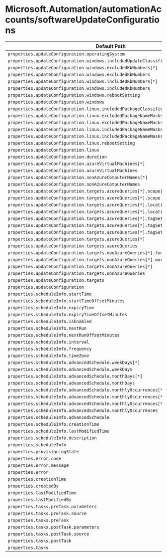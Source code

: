 # Microsoft.Automation/automationAccounts/softwareUpdateConfigurations

| Default Path | Alias |
|---|---|
| `properties.updateConfiguration.operatingSystem` | `Microsoft.Automation/automationAccounts/softwareUpdateConfigurations/updateConfiguration.operatingSystem` |
| `properties.updateConfiguration.windows.includedUpdateClassifications` | `Microsoft.Automation/automationAccounts/softwareUpdateConfigurations/updateConfiguration.windows.includedUpdateClassifications` |
| `properties.updateConfiguration.windows.excludedKbNumbers[*]` | `Microsoft.Automation/automationAccounts/softwareUpdateConfigurations/updateConfiguration.windows.excludedKbNumbers[*]` |
| `properties.updateConfiguration.windows.excludedKbNumbers` | `Microsoft.Automation/automationAccounts/softwareUpdateConfigurations/updateConfiguration.windows.excludedKbNumbers` |
| `properties.updateConfiguration.windows.includedKbNumbers[*]` | `Microsoft.Automation/automationAccounts/softwareUpdateConfigurations/updateConfiguration.windows.includedKbNumbers[*]` |
| `properties.updateConfiguration.windows.includedKbNumbers` | `Microsoft.Automation/automationAccounts/softwareUpdateConfigurations/updateConfiguration.windows.includedKbNumbers` |
| `properties.updateConfiguration.windows.rebootSetting` | `Microsoft.Automation/automationAccounts/softwareUpdateConfigurations/updateConfiguration.windows.rebootSetting` |
| `properties.updateConfiguration.windows` | `Microsoft.Automation/automationAccounts/softwareUpdateConfigurations/updateConfiguration.windows` |
| `properties.updateConfiguration.linux.includedPackageClassifications` | `Microsoft.Automation/automationAccounts/softwareUpdateConfigurations/updateConfiguration.linux.includedPackageClassifications` |
| `properties.updateConfiguration.linux.excludedPackageNameMasks[*]` | `Microsoft.Automation/automationAccounts/softwareUpdateConfigurations/updateConfiguration.linux.excludedPackageNameMasks[*]` |
| `properties.updateConfiguration.linux.excludedPackageNameMasks` | `Microsoft.Automation/automationAccounts/softwareUpdateConfigurations/updateConfiguration.linux.excludedPackageNameMasks` |
| `properties.updateConfiguration.linux.includedPackageNameMasks[*]` | `Microsoft.Automation/automationAccounts/softwareUpdateConfigurations/updateConfiguration.linux.includedPackageNameMasks[*]` |
| `properties.updateConfiguration.linux.includedPackageNameMasks` | `Microsoft.Automation/automationAccounts/softwareUpdateConfigurations/updateConfiguration.linux.includedPackageNameMasks` |
| `properties.updateConfiguration.linux.rebootSetting` | `Microsoft.Automation/automationAccounts/softwareUpdateConfigurations/updateConfiguration.linux.rebootSetting` |
| `properties.updateConfiguration.linux` | `Microsoft.Automation/automationAccounts/softwareUpdateConfigurations/updateConfiguration.linux` |
| `properties.updateConfiguration.duration` | `Microsoft.Automation/automationAccounts/softwareUpdateConfigurations/updateConfiguration.duration` |
| `properties.updateConfiguration.azureVirtualMachines[*]` | `Microsoft.Automation/automationAccounts/softwareUpdateConfigurations/updateConfiguration.azureVirtualMachines[*]` |
| `properties.updateConfiguration.azureVirtualMachines` | `Microsoft.Automation/automationAccounts/softwareUpdateConfigurations/updateConfiguration.azureVirtualMachines` |
| `properties.updateConfiguration.nonAzureComputerNames[*]` | `Microsoft.Automation/automationAccounts/softwareUpdateConfigurations/updateConfiguration.nonAzureComputerNames[*]` |
| `properties.updateConfiguration.nonAzureComputerNames` | `Microsoft.Automation/automationAccounts/softwareUpdateConfigurations/updateConfiguration.nonAzureComputerNames` |
| `properties.updateConfiguration.targets.azureQueries[*].scope[*]` | `Microsoft.Automation/automationAccounts/softwareUpdateConfigurations/updateConfiguration.targets.azureQueries[*].scope[*]` |
| `properties.updateConfiguration.targets.azureQueries[*].scope` | `Microsoft.Automation/automationAccounts/softwareUpdateConfigurations/updateConfiguration.targets.azureQueries[*].scope` |
| `properties.updateConfiguration.targets.azureQueries[*].locations[*]` | `Microsoft.Automation/automationAccounts/softwareUpdateConfigurations/updateConfiguration.targets.azureQueries[*].locations[*]` |
| `properties.updateConfiguration.targets.azureQueries[*].locations` | `Microsoft.Automation/automationAccounts/softwareUpdateConfigurations/updateConfiguration.targets.azureQueries[*].locations` |
| `properties.updateConfiguration.targets.azureQueries[*].tagSettings.tags` | `Microsoft.Automation/automationAccounts/softwareUpdateConfigurations/updateConfiguration.targets.azureQueries[*].tagSettings.tags` |
| `properties.updateConfiguration.targets.azureQueries[*].tagSettings.filterOperator` | `Microsoft.Automation/automationAccounts/softwareUpdateConfigurations/updateConfiguration.targets.azureQueries[*].tagSettings.filterOperator` |
| `properties.updateConfiguration.targets.azureQueries[*].tagSettings` | `Microsoft.Automation/automationAccounts/softwareUpdateConfigurations/updateConfiguration.targets.azureQueries[*].tagSettings` |
| `properties.updateConfiguration.targets.azureQueries[*]` | `Microsoft.Automation/automationAccounts/softwareUpdateConfigurations/updateConfiguration.targets.azureQueries[*]` |
| `properties.updateConfiguration.targets.azureQueries` | `Microsoft.Automation/automationAccounts/softwareUpdateConfigurations/updateConfiguration.targets.azureQueries` |
| `properties.updateConfiguration.targets.nonAzureQueries[*].functionAlias` | `Microsoft.Automation/automationAccounts/softwareUpdateConfigurations/updateConfiguration.targets.nonAzureQueries[*].functionAlias` |
| `properties.updateConfiguration.targets.nonAzureQueries[*].workspaceId` | `Microsoft.Automation/automationAccounts/softwareUpdateConfigurations/updateConfiguration.targets.nonAzureQueries[*].workspaceId` |
| `properties.updateConfiguration.targets.nonAzureQueries[*]` | `Microsoft.Automation/automationAccounts/softwareUpdateConfigurations/updateConfiguration.targets.nonAzureQueries[*]` |
| `properties.updateConfiguration.targets.nonAzureQueries` | `Microsoft.Automation/automationAccounts/softwareUpdateConfigurations/updateConfiguration.targets.nonAzureQueries` |
| `properties.updateConfiguration.targets` | `Microsoft.Automation/automationAccounts/softwareUpdateConfigurations/updateConfiguration.targets` |
| `properties.updateConfiguration` | `Microsoft.Automation/automationAccounts/softwareUpdateConfigurations/updateConfiguration` |
| `properties.scheduleInfo.startTime` | `Microsoft.Automation/automationAccounts/softwareUpdateConfigurations/scheduleInfo.startTime` |
| `properties.scheduleInfo.startTimeOffsetMinutes` | `Microsoft.Automation/automationAccounts/softwareUpdateConfigurations/scheduleInfo.startTimeOffsetMinutes` |
| `properties.scheduleInfo.expiryTime` | `Microsoft.Automation/automationAccounts/softwareUpdateConfigurations/scheduleInfo.expiryTime` |
| `properties.scheduleInfo.expiryTimeOffsetMinutes` | `Microsoft.Automation/automationAccounts/softwareUpdateConfigurations/scheduleInfo.expiryTimeOffsetMinutes` |
| `properties.scheduleInfo.isEnabled` | `Microsoft.Automation/automationAccounts/softwareUpdateConfigurations/scheduleInfo.isEnabled` |
| `properties.scheduleInfo.nextRun` | `Microsoft.Automation/automationAccounts/softwareUpdateConfigurations/scheduleInfo.nextRun` |
| `properties.scheduleInfo.nextRunOffsetMinutes` | `Microsoft.Automation/automationAccounts/softwareUpdateConfigurations/scheduleInfo.nextRunOffsetMinutes` |
| `properties.scheduleInfo.interval` | `Microsoft.Automation/automationAccounts/softwareUpdateConfigurations/scheduleInfo.interval` |
| `properties.scheduleInfo.frequency` | `Microsoft.Automation/automationAccounts/softwareUpdateConfigurations/scheduleInfo.frequency` |
| `properties.scheduleInfo.timeZone` | `Microsoft.Automation/automationAccounts/softwareUpdateConfigurations/scheduleInfo.timeZone` |
| `properties.scheduleInfo.advancedSchedule.weekDays[*]` | `Microsoft.Automation/automationAccounts/softwareUpdateConfigurations/scheduleInfo.advancedSchedule.weekDays[*]` |
| `properties.scheduleInfo.advancedSchedule.weekDays` | `Microsoft.Automation/automationAccounts/softwareUpdateConfigurations/scheduleInfo.advancedSchedule.weekDays` |
| `properties.scheduleInfo.advancedSchedule.monthDays[*]` | `Microsoft.Automation/automationAccounts/softwareUpdateConfigurations/scheduleInfo.advancedSchedule.monthDays[*]` |
| `properties.scheduleInfo.advancedSchedule.monthDays` | `Microsoft.Automation/automationAccounts/softwareUpdateConfigurations/scheduleInfo.advancedSchedule.monthDays` |
| `properties.scheduleInfo.advancedSchedule.monthlyOccurrences[*].occurrence` | `Microsoft.Automation/automationAccounts/softwareUpdateConfigurations/scheduleInfo.advancedSchedule.monthlyOccurrences[*].occurrence` |
| `properties.scheduleInfo.advancedSchedule.monthlyOccurrences[*].day` | `Microsoft.Automation/automationAccounts/softwareUpdateConfigurations/scheduleInfo.advancedSchedule.monthlyOccurrences[*].day` |
| `properties.scheduleInfo.advancedSchedule.monthlyOccurrences[*]` | `Microsoft.Automation/automationAccounts/softwareUpdateConfigurations/scheduleInfo.advancedSchedule.monthlyOccurrences[*]` |
| `properties.scheduleInfo.advancedSchedule.monthlyOccurrences` | `Microsoft.Automation/automationAccounts/softwareUpdateConfigurations/scheduleInfo.advancedSchedule.monthlyOccurrences` |
| `properties.scheduleInfo.advancedSchedule` | `Microsoft.Automation/automationAccounts/softwareUpdateConfigurations/scheduleInfo.advancedSchedule` |
| `properties.scheduleInfo.creationTime` | `Microsoft.Automation/automationAccounts/softwareUpdateConfigurations/scheduleInfo.creationTime` |
| `properties.scheduleInfo.lastModifiedTime` | `Microsoft.Automation/automationAccounts/softwareUpdateConfigurations/scheduleInfo.lastModifiedTime` |
| `properties.scheduleInfo.description` | `Microsoft.Automation/automationAccounts/softwareUpdateConfigurations/scheduleInfo.description` |
| `properties.scheduleInfo` | `Microsoft.Automation/automationAccounts/softwareUpdateConfigurations/scheduleInfo` |
| `properties.provisioningState` | `Microsoft.Automation/automationAccounts/softwareUpdateConfigurations/provisioningState` |
| `properties.error.code` | `Microsoft.Automation/automationAccounts/softwareUpdateConfigurations/error.code` |
| `properties.error.message` | `Microsoft.Automation/automationAccounts/softwareUpdateConfigurations/error.message` |
| `properties.error` | `Microsoft.Automation/automationAccounts/softwareUpdateConfigurations/error` |
| `properties.creationTime` | `Microsoft.Automation/automationAccounts/softwareUpdateConfigurations/creationTime` |
| `properties.createdBy` | `Microsoft.Automation/automationAccounts/softwareUpdateConfigurations/createdBy` |
| `properties.lastModifiedTime` | `Microsoft.Automation/automationAccounts/softwareUpdateConfigurations/lastModifiedTime` |
| `properties.lastModifiedBy` | `Microsoft.Automation/automationAccounts/softwareUpdateConfigurations/lastModifiedBy` |
| `properties.tasks.preTask.parameters` | `Microsoft.Automation/automationAccounts/softwareUpdateConfigurations/tasks.preTask.parameters` |
| `properties.tasks.preTask.source` | `Microsoft.Automation/automationAccounts/softwareUpdateConfigurations/tasks.preTask.source` |
| `properties.tasks.preTask` | `Microsoft.Automation/automationAccounts/softwareUpdateConfigurations/tasks.preTask` |
| `properties.tasks.postTask.parameters` | `Microsoft.Automation/automationAccounts/softwareUpdateConfigurations/tasks.postTask.parameters` |
| `properties.tasks.postTask.source` | `Microsoft.Automation/automationAccounts/softwareUpdateConfigurations/tasks.postTask.source` |
| `properties.tasks.postTask` | `Microsoft.Automation/automationAccounts/softwareUpdateConfigurations/tasks.postTask` |
| `properties.tasks` | `Microsoft.Automation/automationAccounts/softwareUpdateConfigurations/tasks` |


